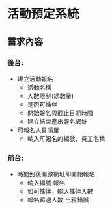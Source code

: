 # 活動預定系統

## 需求內容

### 後台:

* 建立活動報名
  - 活動名稱
  - 人數限制(總數量)
  - 是否可攜伴
  - 開始報名與截止日期時間
  - 建立結束產出報名網址
* 可報名人員清單
  - 輸入可報名的編號，員工名稱

### 前台:

* 時間到後開啟網址即開始報名
  - 輸入編號 報名
  - 如可攜伴，輸入攜伴人數
  - 報名超過人數 出現錯誤
